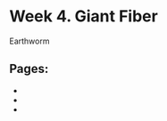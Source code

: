 # Week 4. Giant Fiber

Earthworm



## Pages:
- [](../earthworm-giant-fiber/Lab-Manual_earthworm-giant-fiber.md)
- [](../earthworm-giant-fiber/Data-Explorer_earthworm-giant-fiber.ipynb)
- [](../earthworm-giant-fiber/Responses_earthworm-giant-fiber.ipynb)


